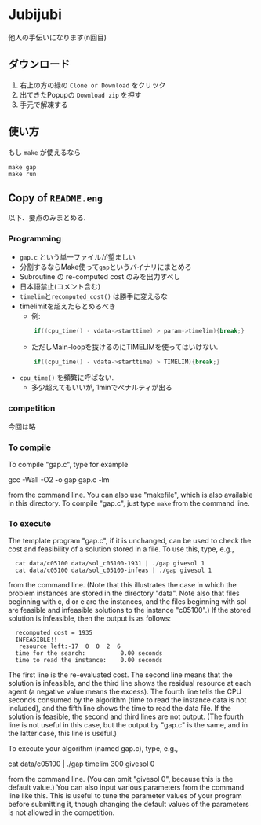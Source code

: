 # Jubijubi
他人の手伝いになります(n回目)

## ダウンロード
1. 右上の方の緑の `Clone or Download` をクリック
2. 出てきたPopupの `Download zip` を押す
3. 手元で解凍する

## 使い方
もし `make` が使えるなら
```
make gap
make run
```

## Copy of `README.eng`
以下、要点のみまとめる.
### Programming
- `gap.c` という単一ファイルが望ましい
- 分割するならMake使って`gap`というバイナリにまとめろ
- Subroutine の re-computed cost のみを出力すべし
- 日本語禁止(コメント含む)
- `timelim`と`recomputed_cost()` は勝手に変えるな
- timelimitを超えたらとめるべき
  - 例: 
  ```c
      if((cpu_time() - vdata->starttime) > param->timelim){break;}
  ```
  - ただしMain-loopを抜けるのにTIMELIMを使ってはいけない.
  ```c
      if((cpu_time() - vdata->starttime) > TIMELIM){break;}
  ```
- `cpu_time()` を頻繁に呼ばない. 
  - 多少超えてもいいが, 1minでペナルティが出る

### competition
今回は略

### To compile
To compile "gap.c", type for example

  gcc -Wall -O2 -o gap gap.c -lm

from the command line.
You can also use "makefile", which is also available in
this directory.
 To compile "gap.c", just type `make` from the command line. 

### To execute
The template program "gap.c", if it is unchanged, can be used to check the
cost and feasibility of a solution stored in a file. To use this, type, e.g.,
```shell script
  cat data/c05100 data/sol_c05100-1931 | ./gap givesol 1
  cat data/c05100 data/sol_c05100-infeas | ./gap givesol 1
```

from the command line. (Note that this illustrates the case in which the problem
instances are stored in the directory "data". Note also that files beginning
with c, d or e are the instances, and the files beginning with sol are
feasible and infeasible solutions to the instance "c05100".) If the stored
solution is infeasible, then the output is as follows:
```
  recomputed cost = 1935
  INFEASIBLE!!
   resource left:-17  0  0  2  6
  time for the search:          0.00 seconds
  time to read the instance:    0.00 seconds
```

The first line is the re-evaluated cost. The second line means that the
solution is infeasible, and the third line shows the residual resource at
each agent (a negative value means the excess). The fourth line tells the
CPU seconds consumed by the algorithm (time to read the instance data is
not included), and the fifth line shows the time to read the data file.
If the solution is feasible, the second and third lines are not output.
(The fourth line is not useful in this case, but the output by "gap.c" is
the same, and in the latter case, this line is useful.)

To execute your algorithm (named gap.c), type, e.g.,

  cat data/c05100 | ./gap timelim 300 givesol 0

from the command line. (You can omit "givesol 0", because this is the default
value.) You can also input various parameters from the command line like this.
This is useful to tune the parameter values of your program before submitting
it, though changing the default values of the parameters is not allowed in the
competition.
